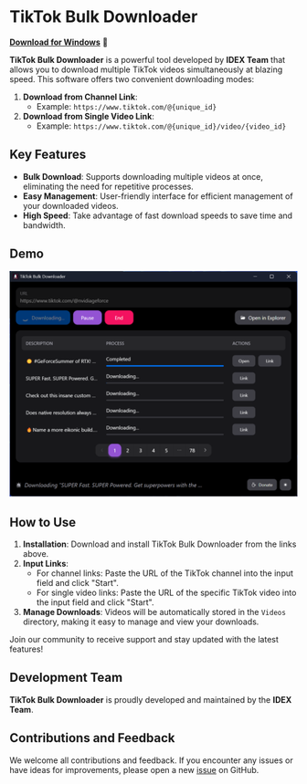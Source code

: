 # TikTok Bulk Downloader

[**Download for Windows**](https://github.com/IDEX-Team/TikTok-Bulk-Downloader/releases/download/v0.0.3/TikTok.Bulk.Downloader_0.0.3_x64_en-US.msi) 🚀

**TikTok Bulk Downloader** is a powerful tool developed by **IDEX Team** that allows you to download multiple TikTok videos simultaneously at blazing speed. This software offers two convenient downloading modes:

1. **Download from Channel Link**:
   - Example: `https://www.tiktok.com/@{unique_id}`
2. **Download from Single Video Link**:
   - Example: `https://www.tiktok.com/@{unique_id}/video/{video_id}`

## Key Features

- **Bulk Download**: Supports downloading multiple videos at once, eliminating the need for repetitive processes.
- **Easy Management**: User-friendly interface for efficient management of your downloaded videos.
- **High Speed**: Take advantage of fast download speeds to save time and bandwidth.

## Demo

![Demo](screenshot.png)

## How to Use

1. **Installation**: Download and install TikTok Bulk Downloader from the links above.
2. **Input Links**:
   - For channel links: Paste the URL of the TikTok channel into the input field and click "Start".
   - For single video links: Paste the URL of the specific TikTok video into the input field and click "Start".
3. **Manage Downloads**: Videos will be automatically stored in the `Videos` directory, making it easy to manage and view your downloads.

Join our community to receive support and stay updated with the latest features!

## Development Team

**TikTok Bulk Downloader** is proudly developed and maintained by the **IDEX Team**.

## Contributions and Feedback

We welcome all contributions and feedback. If you encounter any issues or have ideas for improvements, please open a new [issue](https://github.com/IDEX-Team/TikTok-Bulk-Downloader/issues) on GitHub.
